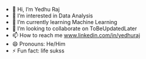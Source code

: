 - 👋 Hi, I’m Yedhu Raj
- 👀 I’m interested in Data Analysis
- 🌱 I’m currently learning Machine Learning
- 💞️ I’m looking to collaborate on ToBeUpdatedLater
- 📫 How to reach me www.linkedin.com/in/yedhuraj
- 😄 Pronouns: He/Him
- ⚡ Fun fact: life sukss

<!---
Rajyedhu98/Rajyedhu98 is a ✨ special ✨ repository because its `README.md` (this file) appears on your GitHub profile.
You can click the Preview link to take a look at your changes.
--->
